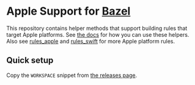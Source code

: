 # Apple Support for [Bazel](https://bazel.build)

This repository contains helper methods that support building rules that
target Apple platforms. See [the
docs](https://github.com/bazelbuild/apple_support/tree/master/doc) for
how you can use these helpers. Also see
[rules_apple](https://github.com/bazelbuild/rules_apple) and
[rules_swift](https://github.com/bazelbuild/rules_swift) for more Apple
platform rules.

## Quick setup

Copy the `WORKSPACE` snippet from [the releases
page](https://github.com/bazelbuild/apple_support/releases).
